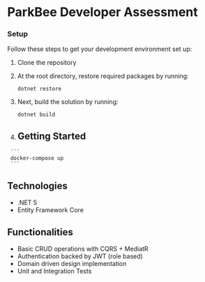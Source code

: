 # ParkBee Developer Assessment

### Setup
Follow these steps to get your development environment set up:

  1. Clone the repository
  2. At the root directory, restore required packages by running:
      ```
     dotnet restore
     ```
  3. Next, build the solution by running:
     ```
     dotnet build
     ```

  4.  ## Getting Started
     ```
     docker-compose up
     ```

## Technologies
* .NET 5
* Entity Framework Core 

## Functionalities
-  Basic CRUD operations with CQRS + MediatR  
-  Authentication backed by JWT (role based)
-	 Domain driven design implementation
-	 Unit and Integration Tests
